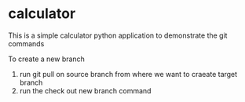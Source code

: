 # calculator
This is a simple calculator python application to demonstrate the git commands

To create a new branch
1. run git pull on source branch from where we want to craeate target  branch 
2. run the check out new branch command

